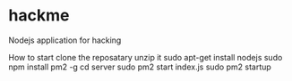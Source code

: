 # hackme
Nodejs application for hacking 

How to start clone the reposatary 
unzip it
sudo apt-get install nodejs
sudo npm install pm2 -g
cd server
sudo pm2 start index.js
sudo pm2 startup
